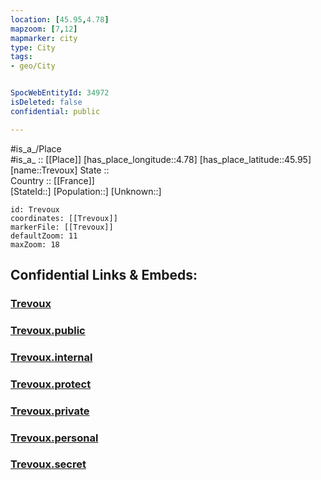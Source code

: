 ```yaml
---
location: [45.95,4.78] 
mapzoom: [7,12] 
mapmarker: city 
type: City
tags:
- geo/City


SpocWebEntityId: 34972
isDeleted: false
confidential: public

---
```

#is_a_/Place  
#is_a_ :: [[Place]] 
[has_place_longitude::4.78] 
[has_place_latitude::45.95] 
[name::Trevoux] 
State ::  
Country :: [[France]]  
[StateId::] 
[Population::] 
[Unknown::] 


```leaflet
id: Trevoux
coordinates: [[Trevoux]] 
markerFile: [[Trevoux]] 
defaultZoom: 11 
maxZoom: 18
```


## Confidential Links & Embeds: 

### [Trevoux](/_Standards/Earth/Continent/Europe/Europe~West/France/regions~France/Auvergne-Rhône-Alpes/departments~Auvergne-Rhône-Alpes/Ain/communes~Ain/Bourg-en-Bresse/cities~Bourg-en-Bresse/Trevoux.md) 

### [Trevoux.public](/_public/Earth/Continent/Europe/Europe~West/France/regions~France/Auvergne-Rhône-Alpes/departments~Auvergne-Rhône-Alpes/Ain/communes~Ain/Bourg-en-Bresse/cities~Bourg-en-Bresse/Trevoux.public.md) 

### [Trevoux.internal](/_internal/Earth/Continent/Europe/Europe~West/France/regions~France/Auvergne-Rhône-Alpes/departments~Auvergne-Rhône-Alpes/Ain/communes~Ain/Bourg-en-Bresse/cities~Bourg-en-Bresse/Trevoux.internal.md) 

### [Trevoux.protect](/_protect/Earth/Continent/Europe/Europe~West/France/regions~France/Auvergne-Rhône-Alpes/departments~Auvergne-Rhône-Alpes/Ain/communes~Ain/Bourg-en-Bresse/cities~Bourg-en-Bresse/Trevoux.protect.md) 

### [Trevoux.private](/_private/Earth/Continent/Europe/Europe~West/France/regions~France/Auvergne-Rhône-Alpes/departments~Auvergne-Rhône-Alpes/Ain/communes~Ain/Bourg-en-Bresse/cities~Bourg-en-Bresse/Trevoux.private.md) 

### [Trevoux.personal](/_personal/Earth/Continent/Europe/Europe~West/France/regions~France/Auvergne-Rhône-Alpes/departments~Auvergne-Rhône-Alpes/Ain/communes~Ain/Bourg-en-Bresse/cities~Bourg-en-Bresse/Trevoux.personal.md) 

### [Trevoux.secret](/_secret/Earth/Continent/Europe/Europe~West/France/regions~France/Auvergne-Rhône-Alpes/departments~Auvergne-Rhône-Alpes/Ain/communes~Ain/Bourg-en-Bresse/cities~Bourg-en-Bresse/Trevoux.secret.md)

